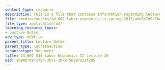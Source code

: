 ```yaml
---
content_type: resource
description: This is a file that contains information regarding lecture 16.
file: /media/courses/14-662-labor-economics-ii-spring-2015/a6e8b7d9c784307c3b7950297221f2d5_MIT14_662S15_lecnotes16.pdf
file_type: application/pdf
learning_resource_types:
- Lecture Notes
ocw_type: OCWFile
parent_title: Lecture Notes
parent_type: CourseSection
resourcetype: Document
title: 14.662 S15 Labor Economics II Lecture 16
uid: a6e8b7d9-c784-307c-3b79-50297221f2d5
---
```

